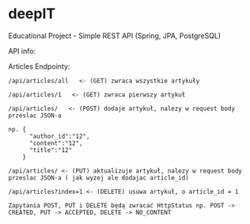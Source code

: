 # deepIT
Educational Project - Simple REST API (Spring, JPA, PostgreSQL)

API info: 

  Articles Endpointy:
  
    /api/articles/all   <- (GET) zwraca wszystkie artykuły
    
    /api/articles/1   <- (GET) zwraca pierwszy artykuł
    
    /api/articles/   <- (POST) dodaje artykuł, nalezy w request body przeslac JSON-a
    
    np. {
          "author_id":"12",
          "content":"12", 
          "title":"12"
        }
        
    /api/articles/ <- (PUT) aktualizuje artykuł, nalezy w request body przeslac JSON-a ( jak wyzej ale dodajac article_id)
    
    /api/articles?index=1 <- (DELETE) usuwa artykuł, o article_id = 1

    Zapytania POST, PUT i DELETE będą zwracać HttpStatus np. POST -> CREATED, PUT -> ACCEPTED, DELETE -> NO_CONTENT
